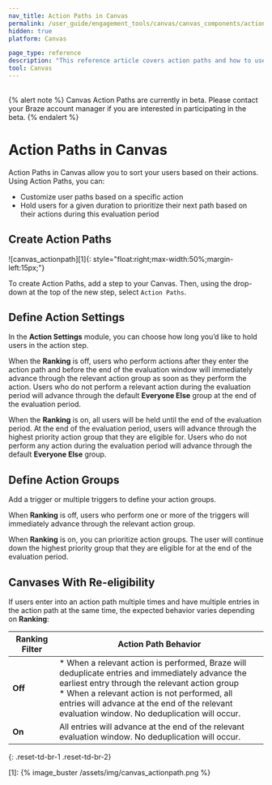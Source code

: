 ```yaml
---
nav_title: Action Paths in Canvas
permalink: /user_guide/engagement_tools/canvas/canvas_components/action_paths
hidden: true
platform: Canvas

page_type: reference
description: "This reference article covers action paths and how to use them in your Canvases."
tool: Canvas
---
```

<br>
{% alert note %}
Canvas Action Paths are currently in beta. Please contact your Braze account manager if you are interested in participating in the beta.
{% endalert %}

# Action Paths in Canvas

Action Paths in Canvas allow you to sort your users based on their actions. Using Action Paths, you can: 
 
* Customize user paths based on a specific action
* Hold users for a given duration to prioritize their next path based on their actions during this evaluation period

## Create Action Paths

![canvas_actionpath][1]{: style="float:right;max-width:50%;margin-left:15px;"}

To create Action Paths, add a step to your Canvas. Then, using the drop-down at the top of the new step, select `Action Paths`.

## Define Action Settings 

In the **Action Settings** module, you can choose how long you’d like to hold users in the action step. 

When the **Ranking** is off, users who perform actions after they enter the action path and before the end of the evaluation window will immediately advance through the relevant action group as soon as they perform the action. Users who do not perform a relevant action during the evaluation period will advance through the default **Everyone Else** group at the end of the evaluation period. 

When the **Ranking** is on, all users will be held until the end of the evaluation period. At the end of the evaluation period, users will advance through the highest priority action group that they are eligible for. Users who do not perform any action during the evaluation period will advance through the default **Everyone Else** group. 

## Define Action Groups

Add a trigger or multiple triggers to define your action groups. 

When **Ranking** is off, users who perform one or more of the triggers will immediately advance through the relevant action group. 

When **Ranking** is on, you can prioritize action groups. The user will continue down the highest priority group that they are eligible for at the end of the evaluation period. 

## Canvases With Re-eligibility 

If users enter into an action path multiple times and have multiple entries in the action path at the same time, the expected behavior varies depending on **Ranking**: 

| Ranking Filter | Action Path Behavior |
|---|--------------|
| **Off** | * When a relevant action is performed, Braze will deduplicate entries and immediately advance the earliest entry through the relevant action group <br /> * When a relevant action is not performed, all entries will advance at the end of the relevant evaluation window. No deduplication will occur. |
| **On** | All entries will advance at the end of the relevant evaluation window. No deduplication will occur. |

{: .reset-td-br-1 .reset-td-br-2}


[1]: {% image_buster /assets/img/canvas_actionpath.png %} 
